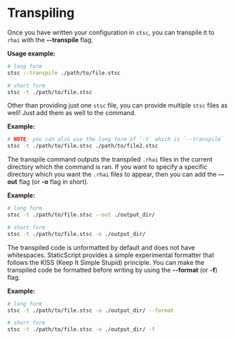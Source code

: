 # Transpiling

Once you have written your configuration in `stsc`, you can transpile it to `rhai` with the **--transpile** flag.

**Usage example:**

```bash
# long form
stsc --transpile ./path/to/file.stsc

# short form
stsc -t ./path/to/file.stsc
```

Other than providing just one `stsc` file, you can provide multiple `stsc` files as well! Just add them as well to the command.

**Example:**

```bash
# NOTE: you can also use the long form of `-t` which is `--transpile`
stsc -t ./path/to/file.stsc ./path/to/file2.stsc
```

The transpile command outputs the transpiled `.rhai` files in the current directory which the command is ran. If you want to specify a specific directory which you want the `.rhai` files to appear, then you can add the **--out** flag (or **-o** flag in short).

**Example:**

```bash
# long form
stsc -t ./path/to/file.stsc --out ./output_dir/

# short form
stsc -t ./path/to/file.stsc -o ./output_dir/
```

The transpiled code is unformatted by default and does not have whitespaces. StaticScript provides a simple experimental formatter that follows the KISS (Keep It Simple Stupid) principle. You can make the transpiled code be formatted before writing by using the **--format** (or **-f**) flag.

**Example:**

```bash
# long form
stsc -t ./path/to/file.stsc -o ./output_dir/ --format

# short form
stsc -t ./path/to/file.stsc -o ./output_dir/ -f
```
